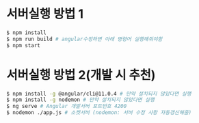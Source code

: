 # 서버실행 방법 1
```bash
$ npm install
$ npm run build # angular수정하면 아래 명령어 실행해줘야함
$ npm start
```

# 서버실행 방법 2(개발 시 추천)
```bash
$ npm install -g @angular/cli@11.0.4 # 만약 설치되지 않았다면 실행
$ npm install -g nodemon # 만약 설치되지 않았다면 실행
$ ng serve # Angular 개발서버 포트번호 4200
$ nodemon ./app.js # 소켓서버 (nodemon: 서버 수정 사항 자동갱신해줌)
```
